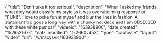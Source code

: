{
    "title": "Don't take it too serious!",
    "description": "When I asked my friends what they would classify my style as it was overwhelming response of \"FUN!!\". I love to poke fun at myself and blur the lines in fashion. A statement tee goes a long way with a chunky necklace and I am OBSESSED with these white pumps!",
    "videoid": "163938900",
    "date_created": "1526521676",
    "date_modified": "1526602453",
    "type": "captivate",
    "layout": "video",
    "url": "\/v\/macysvid\/163938900"
}
